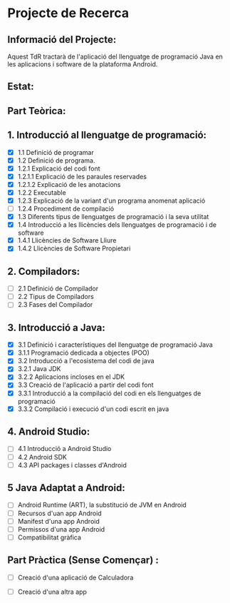 # Projecte de Recerca

## Informació del Projecte:
Aquest TdR tractarà de l'aplicació del llenguatge de programació Java en les aplicacions i software de la plataforma Android.

## Estat:

## Part Teòrica:


## 1. Introducció al llenguatge de programació:
- [x] 1.1 Definició de programar
- [x] 1.2 Definició de programa.
- [x] 1.2.1 Explicació del codi font
- [x] 1.2.1.1 Explicació de les paraules reservades
- [x] 1.2.1.2 Explicació de les anotacions
- [x] 1.2.2 Executable
- [x] 1.2.3 Explicació de la variant d'un programa anomenat aplicació
- [ ] 1.2.4 Procediment de compilació
- [x] 1.3 Diferents tipus de llenguatges de programació i la seva utilitat
- [x] 1.4 Introducció a les llicències dels llenguatges de programació i de software
- [x] 1.4.1 Llicències de Software Lliure
- [x] 1.4.2 Llicències de Software Propietari 

## 2. Compiladors:
- [ ] 2.1 Definició de Compilador
- [ ] 2.2 Tipus de Compiladors
- [ ] 2.3 Fases del Compilador

## 3. Introducció a Java:
- [x] 3.1 Definició i característiques del llenguatge de programació Java
- [x] 3.1.1 Programació dedicada a objectes (POO)
- [x] 3.2 Introducció a l'ecosistema del codi de java
- [x] 3.2.1 Java JDK
- [x] 3.2.2 Aplicacions incloses en el JDK
- [x] 3.3 Creació de l'aplicació a partir del codi font
- [x] 3.3.1 Introducció a la compilació del codi en els llenguatges de programació
- [x] 3.3.2 Compilació i execució d'un codi escrit en java

## 4. Android Studio:
- [ ] 4.1 Introducció a Android Studio
- [ ] 4.2 Android SDK
- [ ] 4.3 API packages i classes d'Android

## 5 Java Adaptat a Android:
- [ ] Android Runtime (ART), la substitució de JVM en Android
- [ ] Recursos d'uan app Android
- [ ] Manifest d'una app Android
- [ ] Permissos d'una app Android
- [ ] Compatibilitat gràfica

## Part Pràctica (Sense Començar) :

- [ ] Creació d'una aplicació de Calculadora

- [ ] Creació d'una altra app
